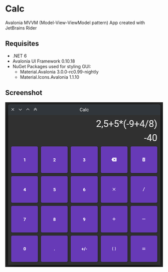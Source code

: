 # Calc

Avalonia MVVM (Model-View-ViewModel pattern) App created with JetBrains Rider

## Requisites
- .NET 6
- Avalonia UI Framework 0.10.18
- NuGet Packages used for styling GUI:
  - Material.Avalonia 3.0.0-rc0.99-nightly
  - Material.Icons.Avalonia 1.1.10

## Screenshot
![Screenshot](Screenshot.png)
